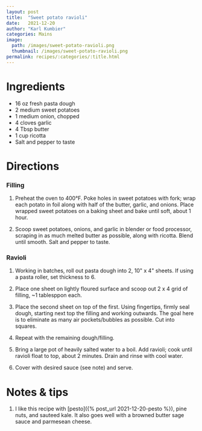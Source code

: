```yaml
---
layout: post
title:  "Sweet potato ravioli"
date:   2021-12-20
author: "Karl Kumbier"
categories: Mains
image:
  path: /images/sweet-potato-ravioli.png
  thumbnail: /images/sweet-potato-ravioli.png
permalink: recipes/:categories/:title.html
---
```


# Ingredients

* 16 oz fresh pasta dough
* 2 medium sweet potatoes 
* 1 medium onion, chopped
* 4 cloves garlic
* 4 Tbsp butter
* 1 cup ricotta
* Salt and pepper to taste

# Directions

### Filling
1. Preheat the oven to 400°F. Poke holes in sweet potatoes with fork; wrap each
   potato in foil along with half of the butter, garlic, and onions. Place
wrapped sweet potatoes on a baking sheet and bake until soft, about 1 hour.

2. Scoop sweet potatoes, onions, and garlic in blender or food processor,
   scraping in as much melted butter as possible, along with ricotta. Blend
until smooth. Salt and pepper to taste.

### Ravioli
1. Working in batches, roll out pasta dough into 2, 10" x 4" sheets. If using a
   pasta roller, set thickness to 6.

2. Place one sheet on lightly floured surface and scoop out 2 x 4 grid of
   filling, ~1 tablesppon each.

3. Place the second sheet on top of the first. Using fingertips, firmly seal
   dough, starting next top the filling and working outwards. The goal here is
to eliminate as many air pockets/bubbles as possible. Cut into squares.

4. Repeat with the remaining dough/filling.

5. Bring a large pot of heavily salted water to a boil. Add ravioli; cook
   until ravioli float to top, about 2 minutes. Drain and rinse with cool water.

6. Cover with desired sauce (see note) and serve.

# Notes & tips
1. I like this recipe with [pesto]({% post_url 2021-12-20-pesto %}), pine nuts,
   and sauteed kale. It also goes well with a browned butter sage sauce and
parmesean cheese.
